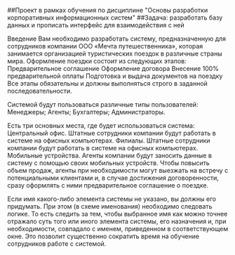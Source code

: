 ##Проект в рамках обучения по дисциплине "Основы разработки корпоративных информационных систем"
##Задача: разработать базу данных и прописать интерфейс для взаимодействия с ней

Введение
Вам необходимо разработать систему, предназначенную для сотрудников компании ООО «Мечта путешественника», которая занимается организацией туристических поездок в различные страны мира. 
Оформление поездки состоит из следующих этапов:
Предварительное соглашение
Оформление договора
Внесение 100% предварительной оплаты
Подготовка и выдача документов на поездку
Все этапы обязательны и должны выполняться строго в заданной последовательности.

Системой будут пользоваться различные типы пользователей:
Менеджеры;
Агенты;
Бухгалтеры;
Администраторы.

Есть три основных места, где будет использоваться система:
Центральный офис. Штатные сотрудники компании будут работать в системе на офисных компьютерах.
Филиалы. Штатные сотрудники компании будут работать в системе на офисных компьютерах.
Мобильные устройства. Агенты компании будут заносить данные в систему с помощью своих мобильных устройств.
Чтобы повысить объем продаж, агенты при необходимости могут выезжать на встречу с потенциальными клиентами и, в случае достижения договоренности, сразу оформлять с ними предварительное соглашение о поездке.
 

Если имя  какого-либо элемента системы не указано, вы должны его придумать. При этом (в схеме  именования) необходимо следовать логике. То есть следить за тем, чтобы выбранное имя как можно точнее отражало суть того или иного элемента системы, его назначения и, при необходимости, совпадало с именем, приведенном в соответствующем окне. Это позволит существенно сократить время на обучение сотрудников работе с системой.
